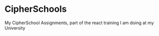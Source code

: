 # CipherSchools
My CipherSchool Assignments, part of the react training I am doing at my University
